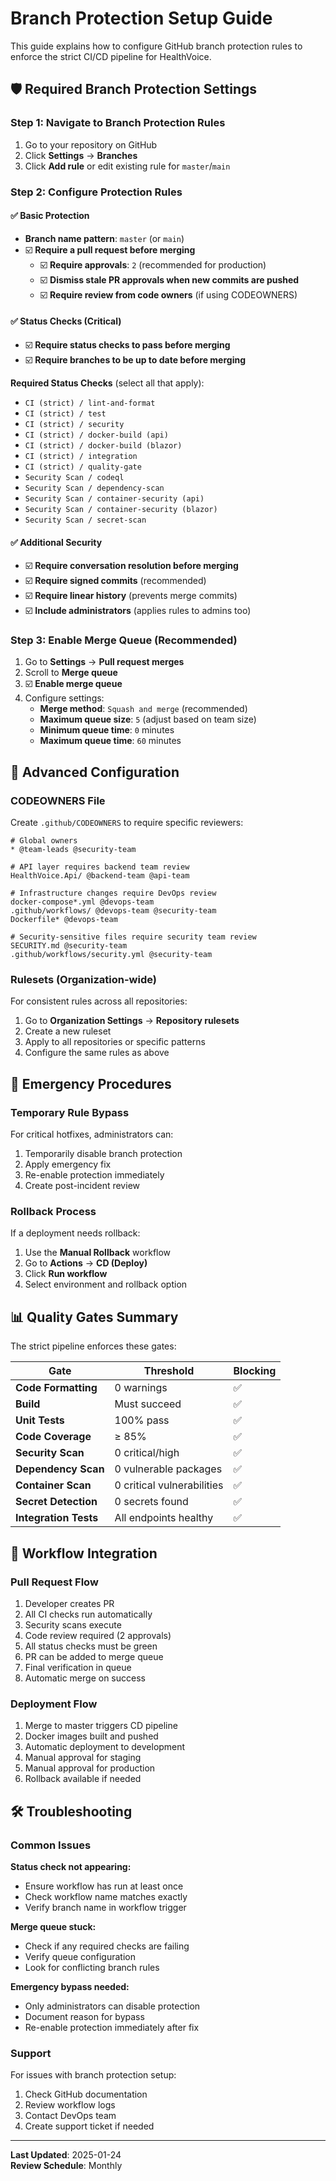 # Branch Protection Setup Guide

This guide explains how to configure GitHub branch protection rules to enforce the strict CI/CD pipeline for HealthVoice.

## 🛡️ Required Branch Protection Settings

### Step 1: Navigate to Branch Protection Rules

1. Go to your repository on GitHub
2. Click **Settings** → **Branches**
3. Click **Add rule** or edit existing rule for `master`/`main`

### Step 2: Configure Protection Rules

#### ✅ Basic Protection

- **Branch name pattern**: `master` (or `main`)
- ☑️ **Require a pull request before merging**
  - ☑️ **Require approvals**: `2` (recommended for production)
  - ☑️ **Dismiss stale PR approvals when new commits are pushed**
  - ☑️ **Require review from code owners** (if using CODEOWNERS)

#### ✅ Status Checks (Critical)

- ☑️ **Require status checks to pass before merging**
- ☑️ **Require branches to be up to date before merging**

**Required Status Checks** (select all that apply):
- `CI (strict) / lint-and-format`
- `CI (strict) / test`
- `CI (strict) / security`
- `CI (strict) / docker-build (api)`
- `CI (strict) / docker-build (blazor)`
- `CI (strict) / integration`
- `CI (strict) / quality-gate`
- `Security Scan / codeql`
- `Security Scan / dependency-scan`
- `Security Scan / container-security (api)`
- `Security Scan / container-security (blazor)`
- `Security Scan / secret-scan`

#### ✅ Additional Security

- ☑️ **Require conversation resolution before merging**
- ☑️ **Require signed commits** (recommended)
- ☑️ **Require linear history** (prevents merge commits)
- ☑️ **Include administrators** (applies rules to admins too)

### Step 3: Enable Merge Queue (Recommended)

1. Go to **Settings** → **Pull request merges**
2. Scroll to **Merge queue**
3. ☑️ **Enable merge queue**
4. Configure settings:
   - **Merge method**: `Squash and merge` (recommended)
   - **Maximum queue size**: `5` (adjust based on team size)
   - **Minimum queue time**: `0` minutes
   - **Maximum queue time**: `60` minutes

## 🔧 Advanced Configuration

### CODEOWNERS File

Create `.github/CODEOWNERS` to require specific reviewers:

```
# Global owners
* @team-leads @security-team

# API layer requires backend team review
HealthVoice.Api/ @backend-team @api-team

# Infrastructure changes require DevOps review
docker-compose*.yml @devops-team
.github/workflows/ @devops-team @security-team
Dockerfile* @devops-team

# Security-sensitive files require security team review
SECURITY.md @security-team
.github/workflows/security.yml @security-team
```

### Rulesets (Organization-wide)

For consistent rules across all repositories:

1. Go to **Organization Settings** → **Repository rulesets**
2. Create a new ruleset
3. Apply to all repositories or specific patterns
4. Configure the same rules as above

## 🚨 Emergency Procedures

### Temporary Rule Bypass

For critical hotfixes, administrators can:

1. Temporarily disable branch protection
2. Apply emergency fix
3. Re-enable protection immediately
4. Create post-incident review

### Rollback Process

If a deployment needs rollback:

1. Use the **Manual Rollback** workflow
2. Go to **Actions** → **CD (Deploy)**
3. Click **Run workflow**
4. Select environment and rollback option

## 📊 Quality Gates Summary

The strict pipeline enforces these gates:

| Gate | Threshold | Blocking |
|------|-----------|----------|
| **Code Formatting** | 0 warnings | ✅ |
| **Build** | Must succeed | ✅ |
| **Unit Tests** | 100% pass | ✅ |
| **Code Coverage** | ≥ 85% | ✅ |
| **Security Scan** | 0 critical/high | ✅ |
| **Dependency Scan** | 0 vulnerable packages | ✅ |
| **Container Scan** | 0 critical vulnerabilities | ✅ |
| **Secret Detection** | 0 secrets found | ✅ |
| **Integration Tests** | All endpoints healthy | ✅ |

## 🔄 Workflow Integration

### Pull Request Flow

1. Developer creates PR
2. All CI checks run automatically
3. Security scans execute
4. Code review required (2 approvals)
5. All status checks must be green
6. PR can be added to merge queue
7. Final verification in queue
8. Automatic merge on success

### Deployment Flow

1. Merge to master triggers CD pipeline
2. Docker images built and pushed
3. Automatic deployment to development
4. Manual approval for staging
5. Manual approval for production
6. Rollback available if needed

## 🛠️ Troubleshooting

### Common Issues

**Status check not appearing:**
- Ensure workflow has run at least once
- Check workflow name matches exactly
- Verify branch name in workflow trigger

**Merge queue stuck:**
- Check if any required checks are failing
- Verify queue configuration
- Look for conflicting branch rules

**Emergency bypass needed:**
- Only administrators can disable protection
- Document reason for bypass
- Re-enable protection immediately after fix

### Support

For issues with branch protection setup:

1. Check GitHub documentation
2. Review workflow logs
3. Contact DevOps team
4. Create support ticket if needed

---

**Last Updated**: 2025-01-24  
**Review Schedule**: Monthly 